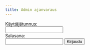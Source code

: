 ```yaml
---
title: Admin ajanvaraus
---
```


<div id='login'>
<form method="POST" action="auth.php">
 <div class="contact-info">Käyttäjätunnus: </div><input type="text" class="username" name="username"/>
 <div class="contact-info">Salasana: </div><input type="password" class="password" name="password"/>
 <input type="submit" value="Kirjaudu" />
</form>
</div>
